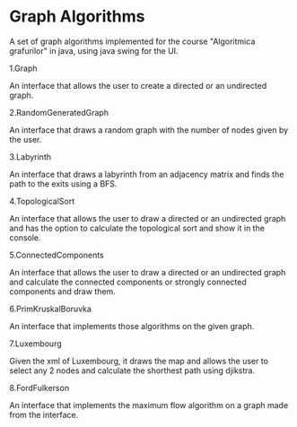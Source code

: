 # Graph Algorithms
 A set of graph algorithms implemented for the course "Algoritmica grafurilor" in java, using java swing for the UI.

1.Graph

An interface that allows the user to create a directed or an undirected graph.

2.RandomGeneratedGraph

An interface that draws a random graph with the number of nodes given by the user.

3.Labyrinth

An interface that draws a labyrinth from an adjacency matrix and finds the path to the exits using a BFS.

4.TopologicalSort

An interface that allows the user to draw a directed or an undirected graph and has the option to calculate the topological sort and show it in the console.

5.ConnectedComponents

An interface that allows the user to draw a directed or an undirected graph and calculate the connected components or strongly connected components and draw them.

6.PrimKruskalBoruvka

An interface that implements those algorithms on the given graph.

7.Luxembourg

Given the xml of Luxembourg, it draws the map and allows the user to select any 2 nodes and calculate the shorthest path using djikstra.

8.FordFulkerson

An interface that implements the maximum flow algorithm on a graph made from the interface.
